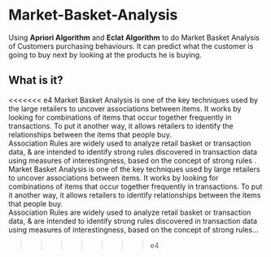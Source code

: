 # Market-Basket-Analysis
Using **Apriori Algorithm** and **Eclat Algorithm** to do Market Basket Analysis of Customers purchasing behaviours. It can predict what the customer is going to buy next by looking at the products he is buying.  

## What is it?   
<<<<<<< e4
Market Basket Analysis is one of the key techniques used by the large retailers to uncover associations between items. It works by looking for combinations of items that occur together frequently in transactions. To put it another way, it allows retailers to identify the relationships between the items that people buy.  
Association Rules are widely used to analyze retail basket or transaction data, & are intended to identify strong rules discovered in transaction data using measures of interestingness, based on the concept of strong rules .
Market Basket Analysis is one of the key techniques used by large retailers to uncover associations between items. It works by looking for combinations of items that occur together frequently in transactions. To put it another way, it allows retailers to identify relationships between the items that people buy.  
Association Rules are widely used to analyze retail basket or transaction data, & are intended to identify strong rules discovered in transaction data using measures of interestingness, based on the concept of strong rules...
>>>>>>> e4

